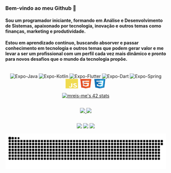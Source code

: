 ### Bem-vindo ao meu Github 👋
#### Sou um programador iniciante, formando em Análise e Desenvolvimento de Sistemas, apaixonado por tecnologia, inovação e outros temas como finanças, marketing e produtividade.

#### Estou em aprendizado contínuo, buscando absorver e passar conhecimento em tecnologia e outros temas que podem gerar valor e me levar a ser um profissional com um perfil cada vez mais dinâmico e pronto para novos desafios que o mundo da tecnologia propõe.

<div align="center" style="display: inline_block"><br>
  <img align="center" alt="Expo-Java" height="30" width="40" src="https://cdn.jsdelivr.net/gh/devicons/devicon/icons/java/java-original.svg">
  <img align="center" alt="Expo-Kotlin" height="30" width="40" src="https://cdn.jsdelivr.net/gh/devicons/devicon/icons/kotlin/kotlin-original.svg">
  <img align="center" alt="Expo-Flutter" height="30" width="40" src="https://cdn.jsdelivr.net/gh/devicons/devicon/icons/flutter/flutter-original.svg">
  <img align="center" alt="Expo-Dart" height="30" width="40" src="https://cdn.jsdelivr.net/gh/devicons/devicon/icons/dart/dart-original.svg">
  <img align="center" alt="Expo-Spring" height="30" width="40" src="https://cdn.jsdelivr.net/gh/devicons/devicon/icons/spring/spring-original.svg">
  <img align="center" alt="Expo-Js" height="30" width="40" src="https://raw.githubusercontent.com/devicons/devicon/master/icons/javascript/javascript-plain.svg">
  <img align="center" alt="Expo-HTML" height="30" width="40" src="https://raw.githubusercontent.com/devicons/devicon/master/icons/html5/html5-original.svg">
  <img align="center" alt="Expo-CSS" height="30" width="40" src="https://raw.githubusercontent.com/devicons/devicon/master/icons/css3/css3-original.svg">
</div>


<div align="center"> 
  
[![mreis-me's 42 stats](https://badge42.vercel.app/api/v2/cl5ymtn6o002509l5fcxufzsj/stats?cursusId=21&coalitionId=undefined)](https://github.com/JaeSeoKim/badge42)
  
</div>

##

<div align="center">
  <a href="https://github.com/expoilderk">
  <img height="180em" src="https://github-readme-stats.vercel.app/api?username=expoilderk&show_icons=true&theme=dracula&include_all_commits=true&count_private=true"/>
  <img height="180em" src="https://github-readme-stats.vercel.app/api/top-langs/?username=expoilderk&layout=compact&langs_count=7&theme=dracula"/>
</div>
   
##
  
<div align="center"> 
  <a href="https://www.linkedin.com/in/marlonreismdesa" target="_blank"><img src="https://img.shields.io/badge/LinkedIn-0077B5?style=for-the-badge&logo=linkedin&logoColor=white" target="_blank"></a>
  <a href = "mailto:falecommarlonreis@gmail.com"><img src="https://img.shields.io/badge/Gmail-D14836?style=for-the-badge&logo=gmail&logoColor=white" target="_blank"></a>
  <a href="https://instagram.com/omaarlonreis" target="_blank"><img src="https://img.shields.io/badge/Instagram-E4405F?style=for-the-badge&logo=instagram&logoColor=white" target="_blank"></a>
  
  ![Snake animation](https://github.com/expoilderk/expoilderk/blob/output/github-contribution-grid-snake.svg)
 
</div>
